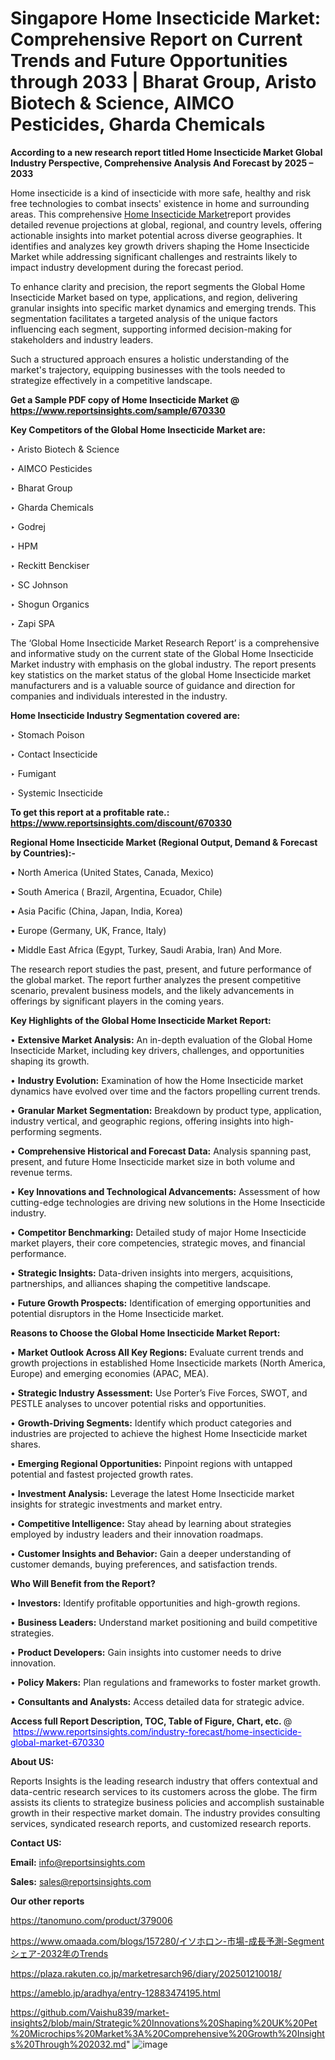# Singapore Home Insecticide Market: Comprehensive Report on Current Trends and Future Opportunities through 2033 | Bharat Group, Aristo Biotech & Science, AIMCO Pesticides, Gharda Chemicals

<strong>According to a new research report titled Home Insecticide Market Global Industry Perspective, Comprehensive Analysis And Forecast by 2025 – 2033</strong>

Home insecticide is a kind of insecticide with more safe, healthy and risk free technologies to combat insects' existence in home and surrounding areas. This comprehensive <a href=https://www.reportsinsights.com/sample/670330>Home Insecticide Market</a>report provides detailed revenue projections at global, regional, and country levels, offering actionable insights into market potential across diverse geographies. It identifies and analyzes key growth drivers shaping the Home Insecticide Market while addressing significant challenges and restraints likely to impact industry development during the forecast period.

To enhance clarity and precision, the report segments the Global Home Insecticide Market based on type, applications, and region, delivering granular insights into specific market dynamics and emerging trends. This segmentation facilitates a targeted analysis of the unique factors influencing each segment, supporting informed decision-making for stakeholders and industry leaders.

Such a structured approach ensures a holistic understanding of the market's trajectory, equipping businesses with the tools needed to strategize effectively in a competitive landscape.

<strong>Get a Sample PDF copy of Home Insecticide Market </strong><strong>@<a href=https://www.reportsinsights.com/sample/670330 style=color:#0000ff;> https://www.reportsinsights.com/sample/670330</a></strong></font>

<strong>Key Competitors of the Global Home Insecticide Market are:</strong>

‣ Aristo Biotech & Science

‣ AIMCO Pesticides

‣ Bharat Group

‣ Gharda Chemicals

‣ Godrej

‣ HPM

‣ Reckitt Benckiser

‣ SC Johnson

‣ Shogun Organics

‣ Zapi SPA

The ‘Global Home Insecticide Market Research Report’ is a comprehensive and informative study on the current state of the Global Home Insecticide Market industry with emphasis on the global industry. The report presents key statistics on the market status of the global Home Insecticide market manufacturers and is a valuable source of guidance and direction for companies and individuals interested in the industry.

<strong>Home Insecticide Industry Segmentation covered are:</strong>

‣ Stomach Poison

‣ Contact Insecticide

‣ Fumigant

‣ Systemic Insecticide

<strong>To get this report at a profitable rate.: <a href=https://www.reportsinsights.com/discount/670330 style=color:#0000ff;>https://www.reportsinsights.com/discount/670330</a></strong></font>

<strong>Regional Home Insecticide Market (Regional Output, Demand &amp; Forecast by Countries):-</strong>

• North America (United States, Canada, Mexico)

• South America ( Brazil, Argentina, Ecuador, Chile)

• Asia Pacific (China, Japan, India, Korea)

• Europe (Germany, UK, France, Italy)

• Middle East Africa (Egypt, Turkey, Saudi Arabia, Iran) And More.

The research report studies the past, present, and future performance of the global market. The report further analyzes the present competitive scenario, prevalent business models, and the likely advancements in offerings by significant players in the coming years.

<strong>Key Highlights of the Global Home Insecticide Market Report:</strong>

• <strong>Extensive Market Analysis:</strong> An in-depth evaluation of the Global Home Insecticide Market, including key drivers, challenges, and opportunities shaping its growth.

• <strong>Industry Evolution:</strong> Examination of how the Home Insecticide market dynamics have evolved over time and the factors propelling current trends.

• <strong>Granular Market Segmentation:</strong> Breakdown by product type, application, industry vertical, and geographic regions, offering insights into high-performing segments.

• <strong>Comprehensive Historical and Forecast Data:</strong> Analysis spanning past, present, and future Home Insecticide market size in both volume and revenue terms.

• <strong>Key Innovations and Technological Advancements:</strong> Assessment of how cutting-edge technologies are driving new solutions in the Home Insecticide industry.

• <strong>Competitor Benchmarking:</strong> Detailed study of major Home Insecticide market players, their core competencies, strategic moves, and financial performance.

• <strong>Strategic Insights:</strong> Data-driven insights into mergers, acquisitions, partnerships, and alliances shaping the competitive landscape.

• <strong>Future Growth Prospects:</strong> Identification of emerging opportunities and potential disruptors in the Home Insecticide market.

<strong>Reasons to Choose the Global Home Insecticide Market Report:</strong>

• <strong>Market Outlook Across All Key Regions:</strong> Evaluate current trends and growth projections in established Home Insecticide markets (North America, Europe) and emerging economies (APAC, MEA).

• <strong>Strategic Industry Assessment:</strong> Use Porter’s Five Forces, SWOT, and PESTLE analyses to uncover potential risks and opportunities.

• <strong>Growth-Driving Segments:</strong> Identify which product categories and industries are projected to achieve the highest Home Insecticide market shares.

• <strong>Emerging Regional Opportunities:</strong> Pinpoint regions with untapped potential and fastest projected growth rates.

• <strong>Investment Analysis:</strong> Leverage the latest Home Insecticide market insights for strategic investments and market entry.

• <strong>Competitive Intelligence:</strong> Stay ahead by learning about strategies employed by industry leaders and their innovation roadmaps.

• <strong>Customer Insights and Behavior:</strong> Gain a deeper understanding of customer demands, buying preferences, and satisfaction trends.

<strong>Who Will Benefit from the Report?</strong>

• <strong>Investors:</strong> Identify profitable opportunities and high-growth regions.

• <strong>Business Leaders:</strong> Understand market positioning and build competitive strategies.

• <strong>Product Developers:</strong> Gain insights into customer needs to drive innovation.

• <strong>Policy Makers:</strong> Plan regulations and frameworks to foster market growth.

• <strong>Consultants and Analysts:</strong> Access detailed data for strategic advice.
</ul>
<strong>Access full Report Description, TOC, Table of Figure, Chart, etc. </strong>@  <a href=https://www.reportsinsights.com/industry-forecast/home-insecticide-global-market-670330 style=color:#0000ff;>https://www.reportsinsights.com/industry-forecast/home-insecticide-global-market-670330</a></font>

<strong><strong>About US</strong>:</strong>

Reports Insights is the leading research industry that offers contextual and data-centric research services to its customers across the globe. The firm assists its clients to strategize business policies and accomplish sustainable growth in their respective market domain. The industry provides consulting services, syndicated research reports, and customized research reports.

<strong>Contact US:</strong>

<p class=""""><b>Email:</b> <a href=mailto:info@reportsinsights.com>info@reportsinsights.com</a></p>
<p class=""""><b>Sales:</b> <a href=mailto:sales@reportsinsights.com>sales@reportsinsights.com</a></p>

<strong>Our other reports</strong>

<a href=https://tanomuno.com/product/379006>https://tanomuno.com/product/379006</a>

<a href=https://www.omaada.com/blogs/157280/イソホロン-市場-成長予測-Segmentシェア-2032年のTrends>https://www.omaada.com/blogs/157280/イソホロン-市場-成長予測-Segmentシェア-2032年のTrends</a>

<a href=https://plaza.rakuten.co.jp/marketresarch96/diary/202501210018/>https://plaza.rakuten.co.jp/marketresarch96/diary/202501210018/</a>

<a href=https://ameblo.jp/aradhya/entry-12883474195.html>https://ameblo.jp/aradhya/entry-12883474195.html</a>

<a href=https://github.com/Vaishu839/market-insights2/blob/main/Strategic%20Innovations%20Shaping%20UK%20Pet%20Microchips%20Market%3A%20Comprehensive%20Growth%20Insights%20Through%202032.md>https://github.com/Vaishu839/market-insights2/blob/main/Strategic%20Innovations%20Shaping%20UK%20Pet%20Microchips%20Market%3A%20Comprehensive%20Growth%20Insights%20Through%202032.md</a>"
![image](https://github.com/user-attachments/assets/bcbbf918-b44e-4c74-b895-f45b9ac44302)
